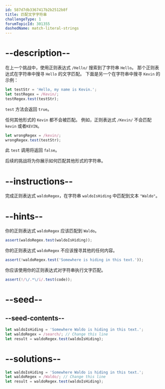 ```yaml
---
id: 587d7db3367417b2b2512b8f
title: 匹配文字字符串
challengeType: 1
forumTopicId: 301355
dashedName: match-literal-strings
---
```


# --description--

在上一个挑战中，使用正则表达式 `/Hello/` 搜索到了字符串 `Hello`。 那个正则表达式在字符串中搜寻 `Hello` 的文字匹配。 下面是另一个在字符串中搜寻 `Kevin` 的示例：

```js
let testStr = 'Hello, my name is Kevin.';
let testRegex = /Kevin/;
testRegex.test(testStr);
```

`test` 方法会返回 `true`。

任何其他形式的 `Kevin` 都不会被匹配。 例如，正则表达式 `/Kevin/` 不会匹配 `kevin` 或者`KEVIN`。

```js
let wrongRegex = /kevin/;
wrongRegex.test(testStr);
```

此 `test` 调用将返回 `false`。

后续的挑战将为你展示如何匹配其他形式的字符串。

# --instructions--

完成正则表达式 `waldoRegex`，在字符串 `waldoIsHiding` 中匹配到文本 `"Waldo"`。

# --hints--

你的正则表达式 `waldoRegex` 应该匹配到 `Waldo`。

```js
assert(waldoRegex.test(waldoIsHiding));
```

你的正则表达式 `waldoRegex` 不应该搜寻其他的任何内容。

```js
assert(!waldoRegex.test('Somewhere is hiding in this text.'));
```

你应该使用你的正则表达式对字符串执行文字匹配。

```js
assert(!/\/.*\/i/.test(code));
```

# --seed--

## --seed-contents--

```js
let waldoIsHiding = 'Somewhere Waldo is hiding in this text.';
let waldoRegex = /search/; // Change this line
let result = waldoRegex.test(waldoIsHiding);
```

# --solutions--

```js
let waldoIsHiding = 'Somewhere Waldo is hiding in this text.';
let waldoRegex = /Waldo/; // Change this line
let result = waldoRegex.test(waldoIsHiding);
```
